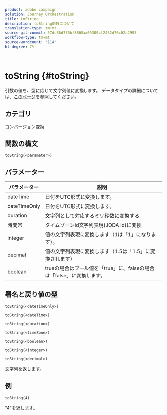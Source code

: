 ```yaml
---
product: adobe campaign
solution: Journey Orchestration
title: toString
description: toString関数について
translation-type: tm+mt
source-git-commit: 57dc86d775bf8860aa09300cf2432d70c62a2993
workflow-type: tm+mt
source-wordcount: '114'
ht-degree: 7%

---
```



# toString {#toString}

引数の値を、型に応じて文字列値に変換します。 データタイプの詳細については、[このページ](../expression/data-types.md)を参照してください。

## カテゴリ

コンバージョン変換

## 関数の構文

`toString(<parameter>)`

## パラメーター

| パラメーター | 説明 |
|--- |--- |
| dateTime | 日付をUTC形式に変換します。 |
| dateTimeOnly | 日付をUTC形式に変換します。 |
| duration | 文字列として対応するミリ秒数に変換する |
| 時間帯 | タイムゾーンid文字列表現(JODA id)に変換 |
| integer | 値の文字列表現に変換します（1は「1」になります）。 |
| decimal | 値の文字列表現に変換します（1.5は「1.5」に変換されます） |
| boolean | trueの場合はブール値を「true」に、falseの場合は「false」に変換します。 |

## 署名と戻り値の型

`toString(<dateTimeOnly>)`

`toString(<dateTime>)`

`toString(<duration>)`

`toString(<timeZone>)`

`toString(<boolean>)`

`toString(<integer>)`

`toString(<decimal>)`

文字列を返します。

## 例

`toString(4)`

&quot;4&quot;を返します。
